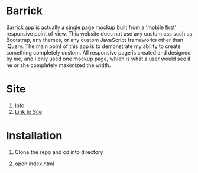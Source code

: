 # Barrick

Barrick app is actually a single page mockup built from a 'mobile first' responsive point of view. This website does not use any custom css such as Bootstrap, any themes, or any custom JavaScript frameworks other than jQuery. The main point of this app is to demonstrate my ability to create something completely custom. All responsive page is created and designed by me, and I only used one mockup page, which is what a user would see if he or she completely maximized the width.

# Site
1. [Info](https://jkcodes-portfolio.herokuapp.com/project/5a392a3d701aa40014911755)
2. [Link to Site](https://jkcodes-barrick.herokuapp.com/)

# Installation

1. Clone the repo and cd into directory

2. open index.html